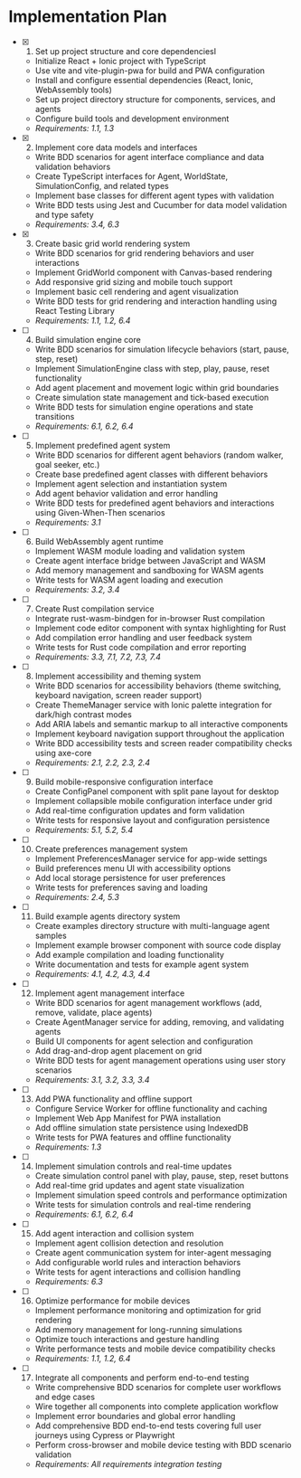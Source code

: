 # Implementation Plan

- [x] 1. Set up project structure and core dependenciesI
  - Initialize React + Ionic project with TypeScript
  - Use vite and vite-plugin-pwa for build and PWA configuration
  - Install and configure essential dependencies (React, Ionic, WebAssembly tools)
  - Set up project directory structure for components, services, and agents
  - Configure build tools and development environment
  - _Requirements: 1.1, 1.3_

- [x] 2. Implement core data models and interfaces
  - Write BDD scenarios for agent interface compliance and data validation behaviors
  - Create TypeScript interfaces for Agent, WorldState, SimulationConfig, and related types
  - Implement base classes for different agent types with validation
  - Write BDD tests using Jest and Cucumber for data model validation and type safety
  - _Requirements: 3.4, 6.3_

- [x] 3. Create basic grid world rendering system
  - Write BDD scenarios for grid rendering behaviors and user interactions
  - Implement GridWorld component with Canvas-based rendering
  - Add responsive grid sizing and mobile touch support
  - Implement basic cell rendering and agent visualization
  - Write BDD tests for grid rendering and interaction handling using React Testing Library
  - _Requirements: 1.1, 1.2, 6.4_

- [ ] 4. Build simulation engine core
  - Write BDD scenarios for simulation lifecycle behaviors (start, pause, step, reset)
  - Implement SimulationEngine class with step, play, pause, reset functionality
  - Add agent placement and movement logic within grid boundaries
  - Create simulation state management and tick-based execution
  - Write BDD tests for simulation engine operations and state transitions
  - _Requirements: 6.1, 6.2, 6.4_

- [ ] 5. Implement predefined agent system
  - Write BDD scenarios for different agent behaviors (random walker, goal seeker, etc.)
  - Create base predefined agent classes with different behaviors
  - Implement agent selection and instantiation system
  - Add agent behavior validation and error handling
  - Write BDD tests for predefined agent behaviors and interactions using Given-When-Then scenarios
  - _Requirements: 3.1_

- [ ] 6. Build WebAssembly agent runtime
  - Implement WASM module loading and validation system
  - Create agent interface bridge between JavaScript and WASM
  - Add memory management and sandboxing for WASM agents
  - Write tests for WASM agent loading and execution
  - _Requirements: 3.2, 3.4_

- [ ] 7. Create Rust compilation service
  - Integrate rust-wasm-bindgen for in-browser Rust compilation
  - Implement code editor component with syntax highlighting for Rust
  - Add compilation error handling and user feedback system
  - Write tests for Rust code compilation and error reporting
  - _Requirements: 3.3, 7.1, 7.2, 7.3, 7.4_

- [ ] 8. Implement accessibility and theming system
  - Write BDD scenarios for accessibility behaviors (theme switching, keyboard navigation, screen reader support)
  - Create ThemeManager service with Ionic palette integration for dark/high contrast modes
  - Add ARIA labels and semantic markup to all interactive components
  - Implement keyboard navigation support throughout the application
  - Write BDD accessibility tests and screen reader compatibility checks using axe-core
  - _Requirements: 2.1, 2.2, 2.3, 2.4_

- [ ] 9. Build mobile-responsive configuration interface
  - Create ConfigPanel component with split pane layout for desktop
  - Implement collapsible mobile configuration interface under grid
  - Add real-time configuration updates and form validation
  - Write tests for responsive layout and configuration persistence
  - _Requirements: 5.1, 5.2, 5.4_

- [ ] 10. Create preferences management system
  - Implement PreferencesManager service for app-wide settings
  - Build preferences menu UI with accessibility options
  - Add local storage persistence for user preferences
  - Write tests for preferences saving and loading
  - _Requirements: 2.4, 5.3_

- [ ] 11. Build example agents directory system
  - Create examples directory structure with multi-language agent samples
  - Implement example browser component with source code display
  - Add example compilation and loading functionality
  - Write documentation and tests for example agent system
  - _Requirements: 4.1, 4.2, 4.3, 4.4_

- [ ] 12. Implement agent management interface
  - Write BDD scenarios for agent management workflows (add, remove, validate, place agents)
  - Create AgentManager service for adding, removing, and validating agents
  - Build UI components for agent selection and configuration
  - Add drag-and-drop agent placement on grid
  - Write BDD tests for agent management operations using user story scenarios
  - _Requirements: 3.1, 3.2, 3.3, 3.4_

- [ ] 13. Add PWA functionality and offline support
  - Configure Service Worker for offline functionality and caching
  - Implement Web App Manifest for PWA installation
  - Add offline simulation state persistence using IndexedDB
  - Write tests for PWA features and offline functionality
  - _Requirements: 1.3_

- [ ] 14. Implement simulation controls and real-time updates
  - Create simulation control panel with play, pause, step, reset buttons
  - Add real-time grid updates and agent state visualization
  - Implement simulation speed controls and performance optimization
  - Write tests for simulation controls and real-time rendering
  - _Requirements: 6.1, 6.2, 6.4_

- [ ] 15. Add agent interaction and collision system
  - Implement agent collision detection and resolution
  - Create agent communication system for inter-agent messaging
  - Add configurable world rules and interaction behaviors
  - Write tests for agent interactions and collision handling
  - _Requirements: 6.3_

- [ ] 16. Optimize performance for mobile devices
  - Implement performance monitoring and optimization for grid rendering
  - Add memory management for long-running simulations
  - Optimize touch interactions and gesture handling
  - Write performance tests and mobile device compatibility checks
  - _Requirements: 1.1, 1.2, 6.4_

- [ ] 17. Integrate all components and perform end-to-end testing
  - Write comprehensive BDD scenarios for complete user workflows and edge cases
  - Wire together all components into complete application workflow
  - Implement error boundaries and global error handling
  - Add comprehensive BDD end-to-end tests covering full user journeys using Cypress or Playwright
  - Perform cross-browser and mobile device testing with BDD scenario validation
  - _Requirements: All requirements integration testing_